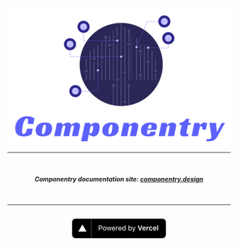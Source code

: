 <br />
<div align="center">
  <img src="./docs/assets/componentry.png" width="727" alt="Componentry" />  
</div>

---

<br />
<h4 align="center">
  <em>Componentry documentation site: <a href="https://componentry.design">componentry.design</a></em>
</h4>

<br />

---

<br />

<div align="center">
  <a href="https://vercel.com/?utm_source=crystal-ball&utm_campaign=oss" alt="Powered by Vercel">
    <svg width="212" height="44" viewBox="0 0 212 44" fill="none" xmlns="http://www.w3.org/2000/svg">
      <rect width="212" height="44" rx="8" fill="black" />
      <path d="M60.4375 15.2266V26.5H61.8438V22.4766H64.6797C66.7969 22.4766 68.3047 20.9844 68.3047 18.875C68.3047 16.7266 66.8281 15.2266 64.6953 15.2266H60.4375ZM61.8438 16.4766H64.3281C65.9609 16.4766 66.8594 17.3281 66.8594 18.875C66.8594 20.3672 65.9297 21.2266 64.3281 21.2266H61.8438V16.4766ZM73.3441 26.6484C75.7425 26.6484 77.2269 24.9922 77.2269 22.2891C77.2269 19.5781 75.7425 17.9297 73.3441 17.9297C70.9456 17.9297 69.4613 19.5781 69.4613 22.2891C69.4613 24.9922 70.9456 26.6484 73.3441 26.6484ZM73.3441 25.4375C71.7503 25.4375 70.8519 24.2812 70.8519 22.2891C70.8519 20.2891 71.7503 19.1406 73.3441 19.1406C74.9378 19.1406 75.8363 20.2891 75.8363 22.2891C75.8363 24.2812 74.9378 25.4375 73.3441 25.4375ZM89.2975 18.0781H87.9459L86.2897 24.8125H86.1647L84.2819 18.0781H82.9928L81.11 24.8125H80.985L79.3288 18.0781H77.9694L80.3288 26.5H81.6881L83.5631 19.9844H83.6881L85.5709 26.5H86.9381L89.2975 18.0781ZM93.8213 19.1172C95.1572 19.1172 96.0478 20.1016 96.0791 21.5938H91.4384C91.54 20.1016 92.4775 19.1172 93.8213 19.1172ZM96.04 24.3203C95.6884 25.0625 94.9541 25.4609 93.8681 25.4609C92.4384 25.4609 91.5088 24.4062 91.4384 22.7422V22.6797H97.4931V22.1641C97.4931 19.5469 96.1103 17.9297 93.8369 17.9297C91.5244 17.9297 90.04 19.6484 90.04 22.2969C90.04 24.9609 91.5009 26.6484 93.8369 26.6484C95.6806 26.6484 96.9931 25.7578 97.3838 24.3203H96.04ZM99.2825 26.5H100.626V21.2812C100.626 20.0938 101.556 19.2344 102.837 19.2344C103.103 19.2344 103.587 19.2812 103.697 19.3125V17.9688C103.525 17.9453 103.243 17.9297 103.025 17.9297C101.908 17.9297 100.939 18.5078 100.689 19.3281H100.564V18.0781H99.2825V26.5ZM108.181 19.1172C109.517 19.1172 110.408 20.1016 110.439 21.5938H105.798C105.9 20.1016 106.838 19.1172 108.181 19.1172ZM110.4 24.3203C110.048 25.0625 109.314 25.4609 108.228 25.4609C106.798 25.4609 105.869 24.4062 105.798 22.7422V22.6797H111.853V22.1641C111.853 19.5469 110.47 17.9297 108.197 17.9297C105.884 17.9297 104.4 19.6484 104.4 22.2969C104.4 24.9609 105.861 26.6484 108.197 26.6484C110.041 26.6484 111.353 25.7578 111.744 24.3203H110.4ZM116.76 26.6484C117.924 26.6484 118.924 26.0938 119.455 25.1562H119.58V26.5H120.861V14.7344H119.518V19.4062H119.4C118.924 18.4844 117.932 17.9297 116.76 17.9297C114.619 17.9297 113.221 19.6484 113.221 22.2891C113.221 24.9375 114.603 26.6484 116.76 26.6484ZM117.072 19.1406C118.596 19.1406 119.549 20.3594 119.549 22.2891C119.549 24.2344 118.603 25.4375 117.072 25.4375C115.533 25.4375 114.611 24.2578 114.611 22.2891C114.611 20.3281 115.541 19.1406 117.072 19.1406ZM131.534 26.6484C133.667 26.6484 135.065 24.9219 135.065 22.2891C135.065 19.6406 133.674 17.9297 131.534 17.9297C130.378 17.9297 129.354 18.5 128.893 19.4062H128.768V14.7344H127.424V26.5H128.706V25.1562H128.831C129.362 26.0938 130.362 26.6484 131.534 26.6484ZM131.221 19.1406C132.76 19.1406 133.674 20.3203 133.674 22.2891C133.674 24.2578 132.76 25.4375 131.221 25.4375C129.69 25.4375 128.737 24.2344 128.737 22.2891C128.737 20.3438 129.69 19.1406 131.221 19.1406ZM137.261 29.5469C138.753 29.5469 139.425 28.9688 140.143 27.0156L143.433 18.0781H142.003L139.698 25.0078H139.573L137.261 18.0781H135.808L138.925 26.5078L138.768 27.0078C138.417 28.0234 137.995 28.3906 137.222 28.3906C137.034 28.3906 136.823 28.3828 136.659 28.3516V29.5C136.847 29.5312 137.081 29.5469 137.261 29.5469ZM154.652 26.5L158.55 15.2266H156.402L153.589 24.1484H153.457L150.621 15.2266H148.394L152.332 26.5H154.652ZM162.668 19.3203C163.832 19.3203 164.598 20.1328 164.637 21.3984H160.613C160.699 20.1484 161.512 19.3203 162.668 19.3203ZM164.652 24.1484C164.371 24.7812 163.707 25.1328 162.746 25.1328C161.473 25.1328 160.652 24.2422 160.605 22.8203V22.7188H166.574V22.0938C166.574 19.3984 165.113 17.7812 162.676 17.7812C160.199 17.7812 158.66 19.5078 158.66 22.2578C158.66 25.0078 160.176 26.6719 162.691 26.6719C164.707 26.6719 166.137 25.7031 166.488 24.1484H164.652ZM168.199 26.5H170.137V21.5625C170.137 20.3672 171.012 19.5859 172.27 19.5859C172.598 19.5859 173.113 19.6406 173.262 19.6953V17.8984C173.082 17.8438 172.738 17.8125 172.457 17.8125C171.356 17.8125 170.434 18.4375 170.199 19.2812H170.067V17.9531H168.199V26.5ZM181.7 20.8281C181.497 19.0312 180.168 17.7812 177.973 17.7812C175.403 17.7812 173.895 19.4297 173.895 22.2031C173.895 25.0156 175.411 26.6719 177.981 26.6719C180.145 26.6719 181.489 25.4688 181.7 23.6797H179.856C179.653 24.5703 178.981 25.0469 177.973 25.0469C176.653 25.0469 175.856 24 175.856 22.2031C175.856 20.4297 176.645 19.4062 177.973 19.4062C179.036 19.4062 179.676 20 179.856 20.8281H181.7ZM186.817 19.3203C187.981 19.3203 188.747 20.1328 188.786 21.3984H184.762C184.848 20.1484 185.661 19.3203 186.817 19.3203ZM188.802 24.1484C188.52 24.7812 187.856 25.1328 186.895 25.1328C185.622 25.1328 184.802 24.2422 184.755 22.8203V22.7188H190.723V22.0938C190.723 19.3984 189.262 17.7812 186.825 17.7812C184.348 17.7812 182.809 19.5078 182.809 22.2578C182.809 25.0078 184.325 26.6719 186.841 26.6719C188.856 26.6719 190.286 25.7031 190.637 24.1484H188.802ZM192.427 26.5H194.364V14.6484H192.427V26.5Z" fill="white"/>
      <path d="M23.3248 13L32.6497 29H14L23.3248 13Z" fill="white"/>
      <line x1="43.5" y1="2.18557e-08" x2="43.5" y2="44" stroke="#5E5E5E"/>
    </svg>
  </a>
</div>
